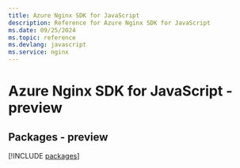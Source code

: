 ```yaml
---
title: Azure Nginx SDK for JavaScript
description: Reference for Azure Nginx SDK for JavaScript
ms.date: 09/25/2024
ms.topic: reference
ms.devlang: javascript
ms.service: nginx
---
```

# Azure Nginx SDK for JavaScript - preview
## Packages - preview
[!INCLUDE [packages](nginx-index.md)]